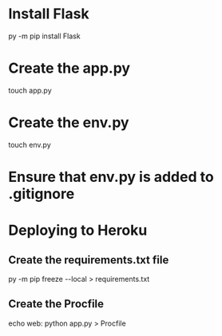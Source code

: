 # Install Flask 
py -m pip install Flask

# Create the app.py
touch app.py
# Create the env.py
touch env.py

# Ensure that env.py is added to .gitignore

# Deploying to Heroku
## Create the requirements.txt file
py -m pip freeze --local > requirements.txt

## Create the Procfile
echo web: python app.py > Procfile